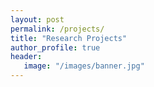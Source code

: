 ```yaml
---
layout: post
permalink: /projects/
title: "Research Projects"
author_profile: true
header:
   image: "/images/banner.jpg"
---
```

